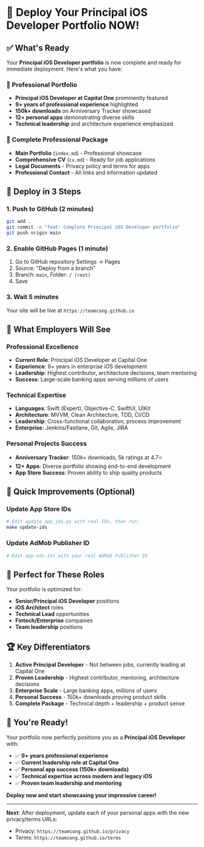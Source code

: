 # 🚀 Deploy Your Principal iOS Developer Portfolio NOW!

## ✅ What's Ready

Your **Principal iOS Developer portfolio** is now complete and ready for immediate deployment. Here's what you have:

### 💼 Professional Portfolio
- **Principal iOS Developer at Capital One** prominently featured
- **9+ years of professional experience** highlighted
- **150k+ downloads** on Anniversary Tracker showcased
- **12+ personal apps** demonstrating diverse skills
- **Technical leadership** and architecture experience emphasized

### 📄 Complete Professional Package
- **Main Portfolio** (`index.md`) - Professional showcase
- **Comprehensive CV** (`cv.md`) - Ready for job applications
- **Legal Documents** - Privacy policy and terms for apps
- **Professional Contact** - All links and information updated

## 🚀 Deploy in 3 Steps

### 1. Push to GitHub (2 minutes)
```bash
git add .
git commit -m "feat: Complete Principal iOS Developer portfolio"
git push origin main
```

### 2. Enable GitHub Pages (1 minute)
1. Go to GitHub repository Settings → Pages
2. Source: "Deploy from a branch" 
3. Branch: `main`, Folder: `/ (root)`
4. Save

### 3. Wait 5 minutes
Your site will be live at `https://teamcong.github.io`

## 🎯 What Employers Will See

### Professional Excellence
- **Current Role**: Principal iOS Developer at Capital One
- **Experience**: 9+ years in enterprise iOS development
- **Leadership**: Highest contributor, architecture decisions, team mentoring
- **Success**: Large-scale banking apps serving millions of users

### Technical Expertise
- **Languages**: Swift (Expert), Objective-C, SwiftUI, UIKit
- **Architecture**: MVVM, Clean Architecture, TDD, CI/CD
- **Leadership**: Cross-functional collaboration, process improvement
- **Enterprise**: Jenkins/Fastlane, Git, Agile, JIRA

### Personal Projects Success
- **Anniversary Tracker**: 150k+ downloads, 5k ratings at 4.7⭐
- **12+ Apps**: Diverse portfolio showing end-to-end development
- **App Store Success**: Proven ability to ship quality products

## 🔧 Quick Improvements (Optional)

### Update App Store IDs
```bash
# Edit update_app_ids.py with real IDs, then run:
make update-ids
```

### Update AdMob Publisher ID
```bash
# Edit app-ads.txt with your real AdMob Publisher ID
```

## 📱 Perfect for These Roles

Your portfolio is optimized for:
- **Senior/Principal iOS Developer** positions
- **iOS Architect** roles  
- **Technical Lead** opportunities
- **Fintech/Enterprise** companies
- **Team leadership** positions

## 🏆 Key Differentiators

1. **Active Principal Developer** - Not between jobs, currently leading at Capital One
2. **Proven Leadership** - Highest contributor, mentoring, architecture decisions
3. **Enterprise Scale** - Large banking apps, millions of users
4. **Personal Success** - 150k+ downloads proving product skills
5. **Complete Package** - Technical depth + leadership + product sense

## 🚀 You're Ready!

Your portfolio now perfectly positions you as a **Principal iOS Developer** with:
- ✅ **9+ years professional experience**
- ✅ **Current leadership role at Capital One**  
- ✅ **Personal app success (150k+ downloads)**
- ✅ **Technical expertise across modern and legacy iOS**
- ✅ **Proven team leadership and mentoring**

**Deploy now and start showcasing your impressive career!**

---

**Next**: After deployment, update each of your personal apps with the new privacy/terms URLs:
- Privacy: `https://teamcong.github.io/privacy`
- Terms: `https://teamcong.github.io/terms` 